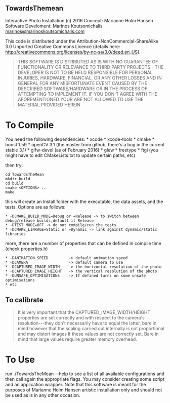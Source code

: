## TowardsThemean ##

Interactive Photo Installation (c) 2016
Concept: Marianne Holm Hansen
Software Develoment: Marinos Koutsomichalis <marinos@marinoskoutsomichalis.com>

This code is distributed under the Attribution-NonCommercial-ShareAlike 3.0 Unported Creative Commons Licence (details here: http://creativecommons.org/licenses/by-nc-sa/3.0/deed.en_US).

> THIS SOFTWARE IS DISTRIBUTED AS IS WITH NO GUARANTEE OF FUNCTIONALITY OR RELEVANCE TO THIRD PARTY PROJECTS - THE DEVELOPER IS NOT TO BE HELD RESPONSIBLE FOR PERSONAL INJURIES, HARDWARE, FINANCIAL, OR ANY OTHER LOSSES AND IN GENERAL FOR ANY MISFORTUNATE EVENT CAUSED BY THE DESCRIBED SOFTWARE/HARDWARE OR IN THE PROCESS OF ATTEMPTING TO IMPLEMENT IT. IF YOU DON'T AGREE WITH THE AFOREMENTIONED YOUR ARE NOT ALLOWED TO USE THE MATERIAL PROVIDED HEREIN

# To Compile #

You need the following dependencies:
    * xcode
    * xcode-tools
    * cmake
    * boost  1.59
    * openCV 3.1 (the master from github, there's a bug in the current stable 3.1)
    * glfw-devel (as of February 2016)
    * glew
	* freetype
	* ftgl
(you might have to edit CMakeLists.txt to update certain paths, etc)

then try:

	cd TowardsTheMean
	mkdir build
	cd build
	cmake <OPTIONS> ..
	make

this will create an Install folder with the executable, the data assets, and the tests. Options are as follows:

    * -DCMAKE_BUILD_MODE=Debug or =Release -> to switch between debug/release builds,default it Release
    * -DTEST_MODE=OFF -> do not compile/run the tests
	* -DCMAKE_LINKAGE=Static or =Dynamic -> link against dynamic/static libraries

more, there are a number of properties that can be defined in compile time (check properties.h)

	* -DANIMATION_SPEED			-> default animation speed
	* -DCAMERA	                -> default camera to use
	* -DCAPTURED_IMAGE_WIDTH    -> the horizontal resolution of the photo 
	* -DCAPTURED_IMAGE_HEIGHT   -> the vertical resolution of the photo 
	* -DUNSAFE_OPTIMISATIONS    -> If defined turns on some unsafe optimisations
	* etc
	
## To calibrate ##

> It is very important that the CAPTURED_IMAGE_WIDTH/HEIGHT properties are set correctly and with respect to the camera's resolution---they don't necessarily have to equal the latter, bare in mind however that the scaling carried out internally is not proportional and may distort images if these values are not correctly set. Bare in mind that large values require greater memory overhead. 

# To Use #

run ./TowardsTheMean --help to see a list of all available configurations and then call again the appropriate flags. You may consider creating some script and an application wrapper. Note that this software is meant for the purposes of Marianne Holm Hansen artistic installation only and should not be used as is in any other occasion. 
